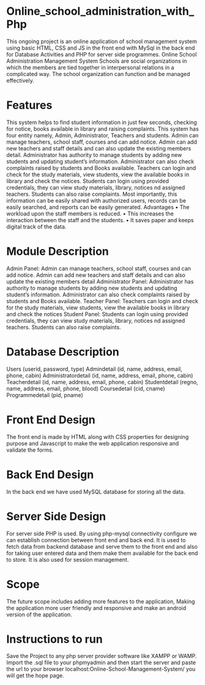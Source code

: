 # Online_school_administration_with_Php
This ongoing project is an online application of school management system using basic HTML, CSS and JS in the front end with MySql in the back end for Database Activities and PHP for server side programmes. Online School Administration Management System Schools are social organizations in which the members are tied together in interpersonal relations in a complicated way. The school organization can function and be managed effectively.

# Features
This system helps to find student information in just few seconds, checking for notice, books available in library and raising complaints. This system has four entity namely, Admin, Administrator, Teachers and students. Admin can manage teachers, school staff, courses and can add notice. Admin can add new teachers and staff details and can also update the existing members detail. Administrator has authority to manage students by adding new students and updating student’s information. Administrator can also check complaints raised by students and Books available. Teachers can login and check for the study materials, view students, view the available books in library and check the notices. Students can login using provided credentials, they can view study materials, library, notices nd assigned teachers. Students can also raise complaints. Most importantly, this information can be easily shared with authorized users, records can be easily searched, and reports can be easily generated. Advantages • The workload upon the staff members is reduced. • This increases the interaction between the staff and the students. • It saves paper and keeps digital track of the data.

# Module Description
Admin Panel: Admin can manage teachers, school staff, courses and can add notice. Admin can add new teachers and staff details and can also update the existing members detail
Administrator Panel: Administrator has authority to manage students by adding new students and updating student’s information. Administrator can also check complaints raised by students and Books available.
Teacher Panel: Teachers can login and check for the study materials, view students, view the available books in library and check the notices
Student Panel: Students can login using provided credentials, they can view study materials, library, notices nd assigned teachers. Students can also raise complaints.
# Database Description
Users (userid, password, type)
Admindetail (id, name, address, email, phone, cabin)
Administratordetail (id, name, address, email, phone, cabin)
Teacherdetail (id, name, address, email, phone, cabin)
Studentdetail (regno, name, address, email, phone, blood)
Coursedetail (cid, cname)
Programmedetail (pid, pname)
# Front End Design
The front end is made by HTML along with CSS properties for designing purpose and Javascript to make the web application responsive and validate the forms.

# Back End Design
In the back end we have used MySQL database for storing all the data.

# Server Side Design
For server side PHP is used. By using php-mysql connectivity configure we can establish connection between front end and back end. It is used to fetch data from backend database and serve them to the front end and also for taking user entered data and them make them available for the back end to store. It is also used for session management.

# Scope
The future scope includes adding more features to the application, Making the application more user friendly and responsive and make an android version of the application.

# Instructions to run
Save the Project to any php server provider software like XAMPP or WAMP. Import the .sql file to your phpmyadmin and then start the server and paste the url to your browser localhost:Online-School-Management-System/ you will get the hope page.
